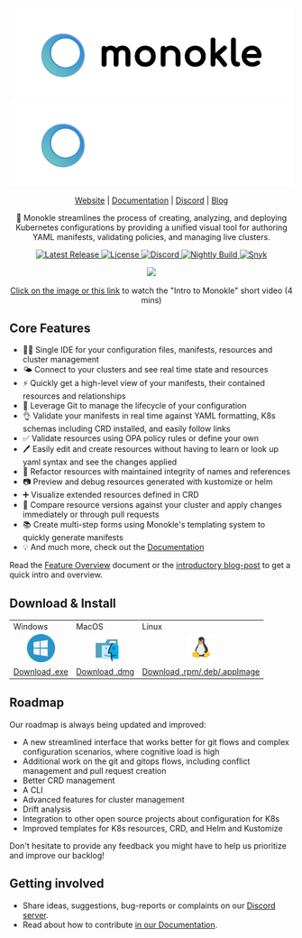 <p align="center">
  <a href="https://monokle.io">
    <img src="src/assets/MonokleLogoLight.svg#gh-light-mode-only" alt="Monokle Logo Light"/>
    <img src="src/assets/MonokleLogoDark.svg#gh-dark-mode-only" alt="Monokle Logo Dark" />
  </a>
</p>

<p align="center">
  <a href="https://monokle.io">Website</a> |
  <a href="https://kubeshop.github.io/monokle/">Documentation</a> |
  <a href="https://discord.com/invite/6zupCZFQbe">Discord</a> |
  <a href="https://monokle.io/blog">Blog</a>
</p>

<p align="center">
  🧐 Monokle streamlines the process of creating, analyzing, and deploying Kubernetes configurations by providing a unified visual tool for authoring YAML manifests, validating policies, and managing live clusters. 
</p>

<p align="center">
  <a href="https://github.com/kubeshop/monokle/releases/latest">
    <img src="https://img.shields.io/github/v/release/kubeshop/monokle" alt="Latest Release" />
  </a>
  <a href="https://github.com/kubeshop/monokle/blob/main/LICENSE">
    <img src="https://img.shields.io/github/license/kubeshop/monokle" alt="License" />
  </a>
  <a href="https://discord.gg/CzpqtfPjXV">
    <img src="https://badgen.net/badge/icon/discord?icon=discord&label" alt="Discord" />
  </a>
  <a href="https://github.com/kubeshop/monokle/tags">
    <img src="https://img.shields.io/github/workflow/status/kubeshop/monokle/monokle-build-nightly?label=nightly-build" alt="Nightly Build" />
  </a>
  <a href="https://snyk.io/test/github/kubeshop/monokle">
    <img src="https://snyk.io/test/github/kubeshop/monokle/badge.svg" alt="Snyk" />
  </a>
</p>

<p align="center">
  <a href="http://youtu.be/y3GLmTsna1M">
    <img src="https://res.cloudinary.com/duczlt4nw/image/upload/v1677516135/YouTube_Thumbnail_17_hxccnv.png">
    <p align="center">Click on the image or <a href="http://youtu.be/y3GLmTsna1M">this link</a> to watch the "Intro to Monokle" short video (4 mins)</p>
  </a>
</p>

## Core Features

- 👩‍💻 Single IDE for your configuration files, manifests, resources and cluster management
- 🌤️ Connect to your clusters and see real time state and resources
-  ⚡ Quickly get a high-level view of your manifests, their contained resources and relationships
- 📇 Leverage Git to manage the lifecycle of your configuration
- 👌 Validate your manifests in real time against YAML formatting, K8s schemas including CRD installed,  and easily follow links
- ✅ Validate resources using OPA policy rules or define your own
- 🖊️ Easily edit and create resources without having to learn or look up yaml syntax and see the changes applied
- 🔨 Refactor resources with maintained integrity of names and references
- 📷 Preview and debug resources generated with kustomize or helm
- ➕ Visualize extended resources defined in CRD
- 🤝 Compare resource versions against your cluster and apply changes immediately or through pull requests
- 📚 Create multi-step forms using Monokle's templating system to quickly generate manifests
- 💡 And much more, check out the [Documentation](https://kubeshop.github.io/monokle/)

Read the [Feature Overview](https://kubeshop.github.io/monokle/features/) document or the [introductory blog-post](https://medium.com/kubeshop-i/hello-monokle-83ecb42f5d96) to get a quick intro and overview.

## Download & Install

<table>
  <tr>
    <td>Windows</td>
    <td>MacOS</td>
    <td>Linux</td>
  </tr>
  <tr>
    <td>
      <div align="center"><a href="https://github.com/kubeshop/monokle/releases/download/downloads/Monokle-win-x64.exe">
        <img src="docs/docs/img/windows.svg" height="50" width="50" /></a>
      </div>
    </td>
    <td>
      <div align="center">
         <a href="https://github.com/kubeshop/monokle/releases/download/downloads/Monokle-mac-universal.dmg"><img src="docs/docs/img/macos.svg" height="50" width="50" /></a>
      </div>
    </td>
    <td>
      <div align="center">
       <a href="https://github.com/kubeshop/monokle/releases/download/downloads/Monokle-linux-x86_64.AppImage"><img src="docs/docs/img/linux.svg" height="50" width="50" /></a>
      </div>
    </td>
  </tr>
  <tr>
    <td>
      <a href="https://github.com/kubeshop/monokle/releases/download/downloads/Monokle-win-x64.exe">Download .exe</a>
    </td>
    <td>
      <a href="https://github.com/kubeshop/monokle/releases/download/downloads/Monokle-mac-universal.dmg">Download .dmg</a>
    </td>
    <td>
      <a href="https://github.com/kubeshop/monokle/releases/tag/downloads">Download .rpm/.deb/.appImage </a>
    </td>
  </tr>
</table>

## Roadmap

Our roadmap is always being updated and improved:

- A new streamlined interface that works better for git flows and complex configuration scenarios, where cognitive load is high
- Additional work on the git and gitops flows, including conflict management and pull request creation
- Better CRD management
- A CLI
- Advanced features for cluster management
- Drift analysis
- Integration to other open source projects about configuration for K8s
- Improved templates for K8s resources, CRD, and Helm and Kustomize

Don't hesitate to provide any feedback you might have to help us prioritize and improve our backlog!

## Getting involved

- Share ideas, suggestions, bug-reports or complaints on our [Discord server](https://discord.com/invite/6zupCZFQbe).
- Read about how to contribute [in our Documentation](https://kubeshop.github.io/monokle/contributing).
